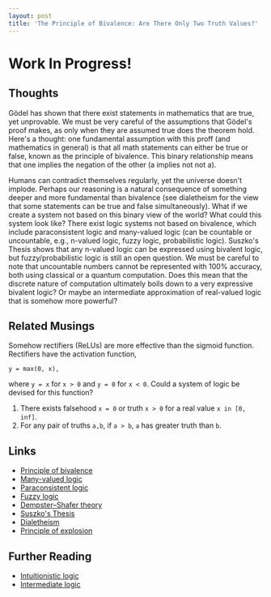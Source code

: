 ```yaml
---
layout: post
title: 'The Principle of Bivalence: Are There Only Two Truth Values?'
---
```


# **Work In Progress!**

## Thoughts

Gödel has shown that there exist statements in mathematics that are true, yet unprovable. We must be very careful of the assumptions that Gödel's proof makes, as only when they are assumed true does the theorem hold. Here's a thought: one fundamental assumption with this proff (and mathematics in general) is that all math statements can either be true or false, known as the principle of bivalence. This binary relationship means that one implies the negation of the other (a implies not not a).

Humans can contradict themselves regularly, yet the universe doesn't implode. Perhaps our reasoning is a natural consequence of something deeper and more fundamental than bivalence (see dialetheism for the view that some statements can be true and false simultaneously). What if we create a system not based on this binary view of the world? What could this system look like? There exist logic systems not based on bivalence, which include paraconsistent logic and many-valued logic (can be countable or uncountable, e.g., n-valued logic, fuzzy logic, probabilistic logic). Suszko's Thesis shows that any n-valued logic can be expressed using bivalent logic, but fuzzy/probabilistic logic is still an open question. We must be careful to note that uncountable numbers cannot be represented with 100% accuracy, both using classical or a quantum computation. Does this mean that the discrete nature of computation ultimately boils down to a very expressive bivalent logic? Or maybe an intermediate approximation of real-valued logic that is somehow more powerful?

## Related Musings

Somehow rectifiers (ReLUs) are more effective than the sigmoid function. Rectifiers have the activation function, 
```
y = max(0, x),
```
where `y = x` for `x > 0` and `y = 0` for `x < 0`. Could a system of logic be devised for this function?

1. There exists falsehood `x = 0` or truth `x > 0` for a real value `x in [0, inf]`.
2. For any pair of truths `a,b`, if `a > b`, `a` has greater truth than `b`.

## Links
- [Principle of bivalence](https://en.wikipedia.org/wiki/Principle_of_bivalence)
- [Many-valued logic](https://en.wikipedia.org/wiki/Many-valued_logic)
- [Paraconsistent logic](https://en.wikipedia.org/wiki/Paraconsistent_logic)
- [Fuzzy logic](https://en.wikipedia.org/wiki/Fuzzy_logic)
- [Dempster–Shafer theory](https://en.wikipedia.org/wiki/Dempster%E2%80%93Shafer_theory)
- [Suszko's Thesis](https://plato.stanford.edu/entries/truth-values/suszko-thesis.html)
- [Dialetheism](https://en.wikipedia.org/wiki/Dialetheism)
- [Principle of explosion](https://en.wikipedia.org/wiki/Principle_of_explosion)

## Further Reading

- [Intuitionistic logic](https://en.wikipedia.org/wiki/Intuitionistic_logic)
- [Intermediate logic](https://en.wikipedia.org/wiki/Intermediate_logic)

